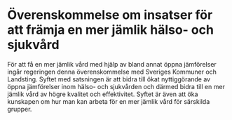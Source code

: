 # Överenskommelse om insatser för att främja en mer jämlik hälso- och sjukvård

För att få en mer jämlik vård med hjälp av bland annat öppna jämförelser ingår regeringen denna överenskommelse med Sveriges Kommuner och Landsting. Syftet med satsningen är att bidra till ökat nyttiggörande av öppna jämförelser inom hälso- och sjukvården och därmed bidra till en mer jämlik vård av högre kvalitet och effektivitet. Syftet är även att öka kunskapen om hur man kan arbeta för en mer jämlik vård för särskilda grupper.
